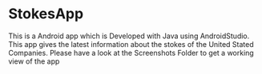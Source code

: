 # StokesApp
This is a Android app which is Developed with Java using AndroidStudio.
This app gives the latest information about the stokes of the United Stated Companies.
Please have a look at the Screenshots Folder to get a working view of the app
